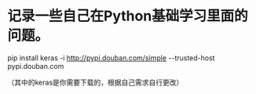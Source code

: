 # 记录一些自己在Python基础学习里面的问题。

pip install keras -i http://pypi.douban.com/simple --trusted-host pypi.douban.com

（其中的keras是你需要下载的，根据自己需求自行更改）